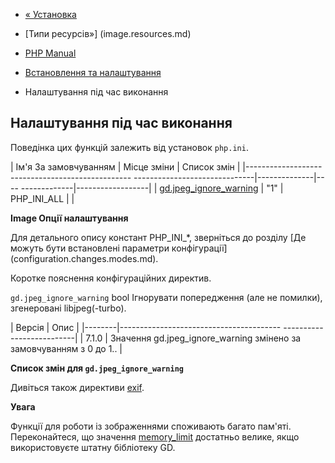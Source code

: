 - [« Установка](image.installation.md)
- [Типи ресурсів»] (image.resources.md)

- [PHP Manual](index.md)
- [Встановлення та налаштування](image.setup.md)
- Налаштування під час виконання

## Налаштування під час виконання

Поведінка цих функцій залежить від установок `php.ini`.

| Ім'я За замовчуванням | Місце зміни | Список змін |
|------------------------------------------------- ------------------------------|--------------|---- -------------|------------------|
| [gd.jpeg_ignore_warning](image.configuration.md#ini.gd.jpeg-ignore-warning) | "1" | PHP_INI_ALL | |

**Image Опції налаштування**

Для детального опису констант PHP_INI\_\*, зверніться до розділу [Де
можуть бути встановлені параметри
конфігурації] (configuration.changes.modes.md).

Коротке пояснення конфігураційних директив.

`gd.jpeg_ignore_warning` bool
Ігнорувати попередження (але не помилки), згенеровані
libjpeg(-turbo).

| Версія | Опис |
|--------|---------------------------------------- --------------------------|
| 7.1.0 | Значення gd.jpeg_ignore_warning змінено за замовчуванням з 0 до 1.. |

**Список змін для `gd.jpeg_ignore_warning`**

Дивіться також директиви [exif](exif.configuration.md).

**Увага**

Функції для роботи із зображеннями споживають багато пам'яті. Переконайтеся,
що значення [memory_limit](ini.core.md#ini.memory-limit) достатньо
велике, якщо використовуєте штатну бібліотеку GD.
